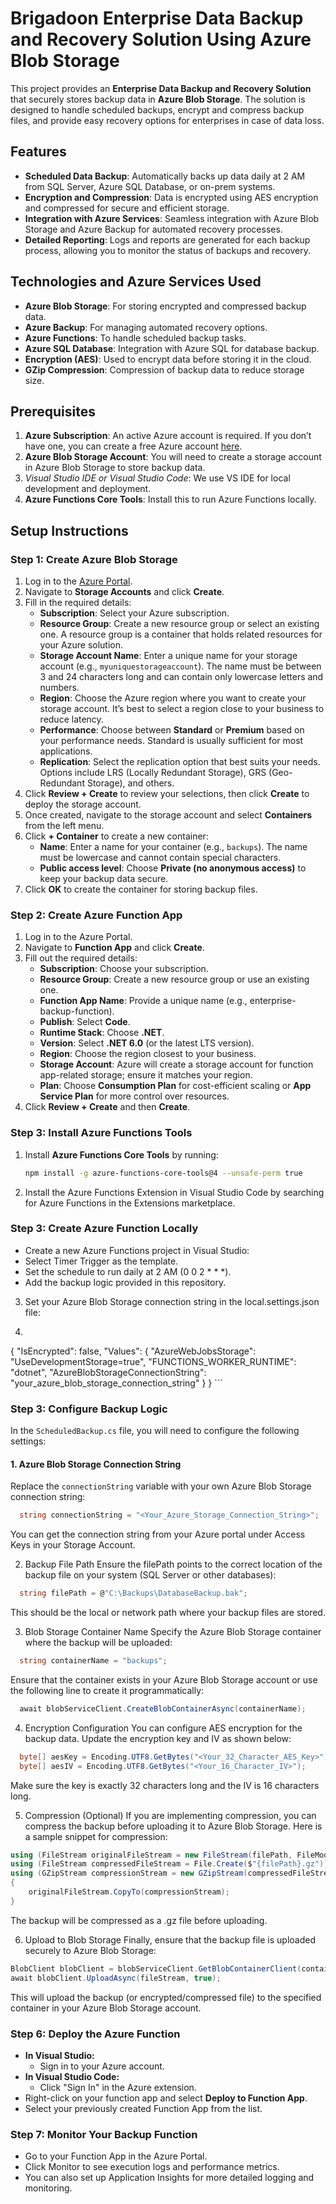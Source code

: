 # Brigadoon Enterprise Data Backup and Recovery Solution Using Azure Blob Storage

This project provides an **Enterprise Data Backup and Recovery Solution** that securely stores backup data in **Azure Blob Storage**. The solution is designed to handle scheduled backups, encrypt and compress backup files, and provide easy recovery options for enterprises in case of data loss. 

## Features

- **Scheduled Data Backup**: Automatically backs up data daily at 2 AM from SQL Server, Azure SQL Database, or on-prem systems.
- **Encryption and Compression**: Data is encrypted using AES encryption and compressed for secure and efficient storage.
- **Integration with Azure Services**: Seamless integration with Azure Blob Storage and Azure Backup for automated recovery processes.
- **Detailed Reporting**: Logs and reports are generated for each backup process, allowing you to monitor the status of backups and recovery.
  
## Technologies and Azure Services Used

- **Azure Blob Storage**: For storing encrypted and compressed backup data.
- **Azure Backup**: For managing automated recovery options.
- **Azure Functions**: To handle scheduled backup tasks.
- **Azure SQL Database**: Integration with Azure SQL for database backup.
- **Encryption (AES)**: Used to encrypt data before storing it in the cloud.
- **GZip Compression**: Compression of backup data to reduce storage size.

## Prerequisites

1. **Azure Subscription**: An active Azure account is required. If you don’t have one, you can create a free Azure account [here](https://azure.microsoft.com/en-us/free/).
2. **Azure Blob Storage Account**: You will need to create a storage account in Azure Blob Storage to store backup data.
3. **Visual Studio IDE* or Visual Studio Code*: We use VS IDE for local development and deployment.
4. **Azure Functions Core Tools**: Install this to run Azure Functions locally.

## Setup Instructions

### Step 1: Create Azure Blob Storage

1. Log in to the [Azure Portal](https://portal.azure.com).
2. Navigate to **Storage Accounts** and click **Create**.
3. Fill in the required details:
   - **Subscription**: Select your Azure subscription.
   - **Resource Group**: Create a new resource group or select an existing one. A resource group is a container that holds related resources for your Azure solution.
   - **Storage Account Name**: Enter a unique name for your storage account (e.g., `myuniquestorageaccount`). The name must be between 3 and 24 characters long and can contain only lowercase letters and numbers.
   - **Region**: Choose the Azure region where you want to create your storage account. It’s best to select a region close to your business to reduce latency.
   - **Performance**: Choose between **Standard** or **Premium** based on your performance needs. Standard is usually sufficient for most applications.
   - **Replication**: Select the replication option that best suits your needs. Options include LRS (Locally Redundant Storage), GRS (Geo-Redundant Storage), and others.
4. Click **Review + Create** to review your selections, then click **Create** to deploy the storage account.
5. Once created, navigate to the storage account and select **Containers** from the left menu.
6. Click **+ Container** to create a new container:
   - **Name**: Enter a name for your container (e.g., `backups`). The name must be lowercase and cannot contain special characters.
   - **Public access level**: Choose **Private (no anonymous access)** to keep your backup data secure.
7. Click **OK** to create the container for storing backup files.


### Step 2: Create Azure Function App

1. Log in to the Azure Portal.
2. Navigate to **Function App** and click **Create**.
3. Fill out the required details:
   - **Subscription**: Choose your subscription.
   - **Resource Group**: Create a new resource group or use an existing one.
   - **Function App Name**: Provide a unique name (e.g., enterprise-backup-function).
   - **Publish**: Select **Code**.
   - **Runtime Stack**: Choose **.NET**.
   - **Version**: Select **.NET 6.0** (or the latest LTS version).
   - **Region**: Choose the region closest to your business.
   - **Storage Account**: Azure will create a storage account for function app-related storage; ensure it matches your region.
   - **Plan**: Choose **Consumption Plan** for cost-efficient scaling or **App Service Plan** for more control over resources.
4. Click **Review + Create** and then **Create**.

### Step 3: Install Azure Functions Tools

1. Install **Azure Functions Core Tools** by running:
   ```bash
   npm install -g azure-functions-core-tools@4 --unsafe-perm true
   ```

2. Install the Azure Functions Extension in Visual Studio Code by searching for Azure Functions in the Extensions marketplace.

### Step 3: Create Azure Function Locally
 - Create a new Azure Functions project in Visual Studio:
 - Select Timer Trigger as the template.
 - Set the schedule to run daily at 2 AM (0 0 2 * * *).
 - Add the backup logic provided in this repository.
 
 3. Set your Azure Blob Storage connection string in the local.settings.json file:

 4.
    ```json
   {
    "IsEncrypted": false,
    "Values": {
        "AzureWebJobsStorage": "UseDevelopmentStorage=true",
        "FUNCTIONS_WORKER_RUNTIME": "dotnet",
        "AzureBlobStorageConnectionString": "your_azure_blob_storage_connection_string"
      }
    }
    ```

### Step 3: Configure Backup Logic

In the `ScheduledBackup.cs` file, you will need to configure the following settings:

#### 1. **Azure Blob Storage Connection String**

Replace the `connectionString` variable with your own Azure Blob Storage connection string:

  ```csharp
    string connectionString = "<Your_Azure_Storage_Connection_String>";
  ```
You can get the connection string from your Azure portal under Access Keys in your Storage Account.

2. Backup File Path
Ensure the filePath points to the correct location of the backup file on your system (SQL Server or other databases):
```csharp
  string filePath = @"C:\Backups\DatabaseBackup.bak";
```

This should be the local or network path where your backup files are stored.

3. Blob Storage Container Name
Specify the Azure Blob Storage container where the backup will be uploaded:
```csharp
  string containerName = "backups";
```

Ensure that the container exists in your Azure Blob Storage account or use the following line to create it programmatically:
```csharp
  await blobServiceClient.CreateBlobContainerAsync(containerName);
```

4. Encryption Configuration
You can configure AES encryption for the backup data. Update the encryption key and IV as shown below:
```csharp
  byte[] aesKey = Encoding.UTF8.GetBytes("<Your_32_Character_AES_Key>");
  byte[] aesIV = Encoding.UTF8.GetBytes("<Your_16_Character_IV>");
```

Make sure the key is exactly 32 characters long and the IV is 16 characters long.

5. Compression (Optional)
If you are implementing compression, you can compress the backup before uploading it to Azure Blob Storage. Here is a sample snippet for compression:
```csharp
using (FileStream originalFileStream = new FileStream(filePath, FileMode.OpenOrCreate))
using (FileStream compressedFileStream = File.Create($"{filePath}.gz"))
using (GZipStream compressionStream = new GZipStream(compressedFileStream, CompressionMode.Compress))
{
    originalFileStream.CopyTo(compressionStream);
}
```
The backup will be compressed as a .gz file before uploading.

6. Upload to Blob Storage
Finally, ensure that the backup file is uploaded securely to Azure Blob Storage:
```csharp
BlobClient blobClient = blobServiceClient.GetBlobContainerClient(containerName).GetBlobClient(Path.GetFileName(filePath));
await blobClient.UploadAsync(fileStream, true);
```

This will upload the backup (or encrypted/compressed file) to the specified container in your Azure Blob Storage account.

### Step 6: Deploy the Azure Function
- **In Visual Studio:** 
  - Sign in to your Azure account.  
- **In Visual Studio Code:** 
  - Click "Sign In" in the Azure extension.
- Right-click on your function app and select **Deploy to Function App**.
- Select your previously created Function App from the list.


### Step 7: Monitor Your Backup Function
 - Go to your Function App in the Azure Portal.
 - Click Monitor to see execution logs and performance metrics.
 - You can also set up Application Insights for more detailed logging and monitoring.

